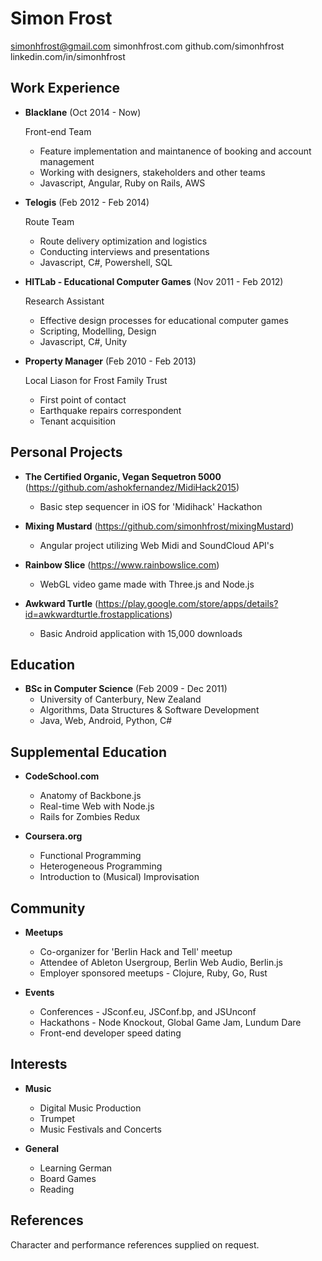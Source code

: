 Simon Frost
==================

simonhfrost@gmail.com
simonhfrost.com
github.com/simonhfrost
linkedin.com/in/simonhfrost

Work Experience
---------------

*   **Blacklane** (Oct 2014 - Now)

    Front-end Team
    - Feature implementation and maintanence of booking and account management
    - Working with designers, stakeholders and other teams
    - Javascript, Angular, Ruby on Rails, AWS

*   **Telogis** (Feb 2012 - Feb 2014)

    Route Team
    - Route delivery optimization and logistics
    - Conducting interviews and presentations
    - Javascript, C#, Powershell, SQL

*   **HITLab - Educational Computer Games** (Nov 2011 - Feb 2012)

    Research Assistant
    - Effective design processes for educational computer games
    - Scripting, Modelling, Design
    - Javascript, C#, Unity

*   **Property Manager** (Feb 2010 - Feb 2013)

    Local Liason for Frost Family Trust
    - First point of contact
    - Earthquake repairs correspondent
    - Tenant acquisition

Personal Projects
--------

*   **The Certified Organic, Vegan Sequetron 5000** (https://github.com/ashokfernandez/MidiHack2015)
    - Basic step sequencer in iOS for 'Midihack' Hackathon

*   **Mixing Mustard** (https://github.com/simonhfrost/mixingMustard)
    - Angular project utilizing Web Midi and SoundCloud API's

*   **Rainbow Slice** (https://www.rainbowslice.com)
    - WebGL video game made with Three.js and Node.js

*   **Awkward Turtle** (https://play.google.com/store/apps/details?id=awkwardturtle.frostapplications)
    - Basic Android application with 15,000 downloads

Education
---------

*   **BSc in Computer Science** (Feb 2009 - Dec 2011)
    - University of Canterbury, New Zealand
    - Algorithms, Data Structures & Software Development
    - Java, Web, Android, Python, C#

Supplemental Education
---------

*   **CodeSchool.com**
    - Anatomy of Backbone.js
    - Real-time Web with Node.js
    - Rails for Zombies Redux

*   **Coursera.org**
    - Functional Programming
    - Heterogeneous Programming
    - Introduction to (Musical) Improvisation

Community
---------

* **Meetups**
	- Co-organizer for 'Berlin Hack and Tell' meetup
	- Attendee of Ableton Usergroup, Berlin Web Audio, Berlin.js
	- Employer sponsored meetups - Clojure, Ruby, Go, Rust

* **Events**
	- Conferences - JSconf.eu, JSConf.bp, and JSUnconf
	- Hackathons - Node Knockout, Global Game Jam, Lundum Dare
	- Front-end developer speed dating

Interests
---------

*   **Music**
    - Digital Music Production
    - Trumpet
    - Music Festivals and Concerts

*   **General**
    - Learning German
    - Board Games
    - Reading

References
----------

Character and performance references supplied on request.
